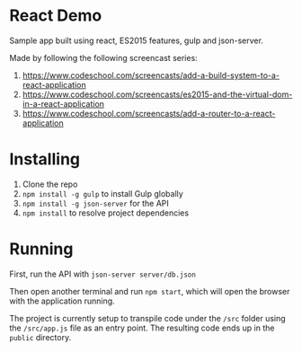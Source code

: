 # React Demo

Sample app built using react, ES2015 features, gulp and json-server.

Made by following the following screencast series:
1. https://www.codeschool.com/screencasts/add-a-build-system-to-a-react-application
2. https://www.codeschool.com/screencasts/es2015-and-the-virtual-dom-in-a-react-application
3. https://www.codeschool.com/screencasts/add-a-router-to-a-react-application

# Installing

1. Clone the repo
2. `npm install -g gulp` to install Gulp globally
3. `npm install -g json-server` for the API
4. `npm install` to resolve project dependencies

# Running

First, run the API with `json-server server/db.json`

Then open another terminal and run `npm start`, which will open the browser with the application running.

The project is currently setup to transpile code under the `/src` folder using the `/src/app.js` file as an entry point. The resulting code ends up in the `public` directory.

